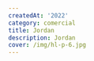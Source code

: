 ```yaml
---
createdAt: '2022'
category: comercial
title: Jordan
description: Jordan
cover: /img/hl-p-6.jpg
---
```

